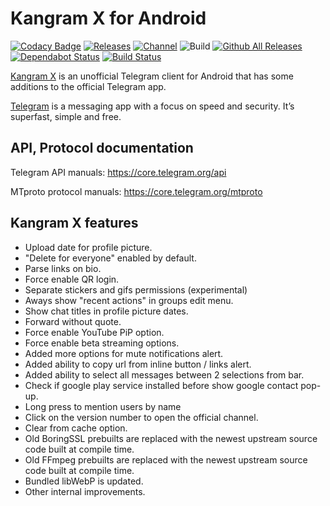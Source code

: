 # Kangram X for Android

[![Codacy Badge](https://api.codacy.com/project/badge/Grade/bf775b6ec8b6417cb0ae381cab14ee1c)](https://app.codacy.com/gh/Kangram-Dev/Kangram?utm_source=github.com&utm_medium=referral&utm_content=Kangram-Dev/Kangram&utm_campaign=Badge_Grade_Dashboard)
[![Releases](https://img.shields.io/github/release/Kangram-Dev/Kangram.svg)](https://github.com/Kangram-Dev/Kangram/releases/latest)
[![Channel](https://img.shields.io/badge/Channel-Telegram-blue.svg)](https://t.me/KangramX)
![Build](https://github.com/Project-WKF/Telegram-Builds/workflows/Telegram%20CI/badge.svg)
[![Github All Releases](https://img.shields.io/github/downloads/Kangram-Dev/Kangram/total.svg)](https://github.com/Kangram-Dev/Kangram/releases)
[![Dependabot Status](https://api.dependabot.com/badges/status?host=github&repo=Kangram-Dev/Kangram)](https://dependabot.com)
[![Build Status](https://travis-ci.org/Kangram-Dev/Kangram.svg?branch=master)](https://travis-ci.org/Kangram-Dev/Kangram)

[Kangram X](https://t.me/KangramX) is an unofficial Telegram client for Android that has some additions to the official Telegram app.

[Telegram](https://telegram.org) is a messaging app with a focus on speed and security. It’s superfast, simple and free.

## API, Protocol documentation

Telegram API manuals: https://core.telegram.org/api

MTproto protocol manuals: https://core.telegram.org/mtproto

## Kangram X features

- Upload date for profile picture.
- "Delete for everyone" enabled by default.
- Parse links on bio.
- Force enable QR login.
- Separate stickers and gifs permissions (experimental)
- Aways show "recent actions" in groups edit menu.
- Show chat titles in profile picture dates.
- Forward without quote.
- Force enable YouTube PiP option.
- Force enable beta streaming options.
- Added more options for mute notifications alert.
- Added ability to copy url from inline button / links alert.
- Added ability to select all messages between 2 selections from bar.
- Check if google play service installed before show google contact pop-up.
- Long press to mention users by name
- Click on the version number to open the official channel.
- Clear from cache option.
- Old BoringSSL prebuilts are replaced with the newest upstream source code built at compile time.
- Old FFmpeg prebuilts are replaced with the newest upstream source code built at compile time.
- Bundled libWebP is updated.
- Other internal improvements.
